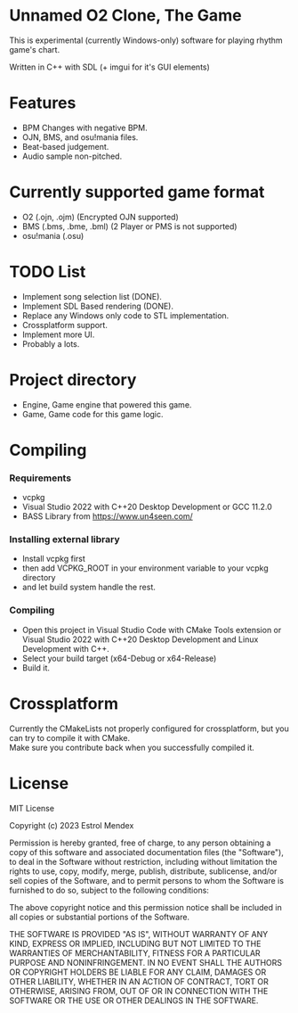 # Unnamed O2 Clone, The Game
This is experimental (currently Windows-only) software for playing rhythm game's chart.

Written in C++ with SDL (+ imgui for it's GUI elements)

# Features
- BPM Changes with negative BPM.
- OJN, BMS, and osu!mania files.
- Beat-based judgement.
- Audio sample non-pitched.

# Currently supported game format
- O2 (.ojn, .ojm) (Encrypted OJN supported)
- BMS (.bms, .bme, .bml) (2 Player or PMS is not supported)
- osu!mania (.osu)

# TODO List
- Implement song selection list (DONE).
- Implement SDL Based rendering (DONE).
- Replace any Windows only code to STL implementation.
- Crossplatform support.
- Implement more UI.
- Probably a lots.

# Project directory
- Engine, Game engine that powered this game.
- Game, Game code for this game logic.

# Compiling
### Requirements
- vcpkg
- Visual Studio 2022 with C++20 Desktop Development or GCC 11.2.0
- BASS Library from https://www.un4seen.com/

### Installing external library
- Install vcpkg first
- then add VCPKG_ROOT in your environment variable to your vcpkg directory
- and let build system handle the rest.

### Compiling
- Open this project in Visual Studio Code with CMake Tools extension or Visual Studio 2022 with C\+\+20 Desktop Development and Linux Development with C++.
- Select your build target (x64-Debug or x64-Release)
- Build it.

# Crossplatform
Currently the CMakeLists not properly configured for crossplatform, but you can try to compile it with CMake. \
Make sure you contribute back when you successfully compiled it.

# License
MIT License

Copyright (c) 2023 Estrol Mendex

Permission is hereby granted, free of charge, to any person obtaining a copy
of this software and associated documentation files (the "Software"), to deal
in the Software without restriction, including without limitation the rights
to use, copy, modify, merge, publish, distribute, sublicense, and/or sell
copies of the Software, and to permit persons to whom the Software is
furnished to do so, subject to the following conditions:

The above copyright notice and this permission notice shall be included in all
copies or substantial portions of the Software.

THE SOFTWARE IS PROVIDED "AS IS", WITHOUT WARRANTY OF ANY KIND, EXPRESS OR
IMPLIED, INCLUDING BUT NOT LIMITED TO THE WARRANTIES OF MERCHANTABILITY,
FITNESS FOR A PARTICULAR PURPOSE AND NONINFRINGEMENT. IN NO EVENT SHALL THE
AUTHORS OR COPYRIGHT HOLDERS BE LIABLE FOR ANY CLAIM, DAMAGES OR OTHER
LIABILITY, WHETHER IN AN ACTION OF CONTRACT, TORT OR OTHERWISE, ARISING FROM,
OUT OF OR IN CONNECTION WITH THE SOFTWARE OR THE USE OR OTHER DEALINGS IN THE
SOFTWARE.